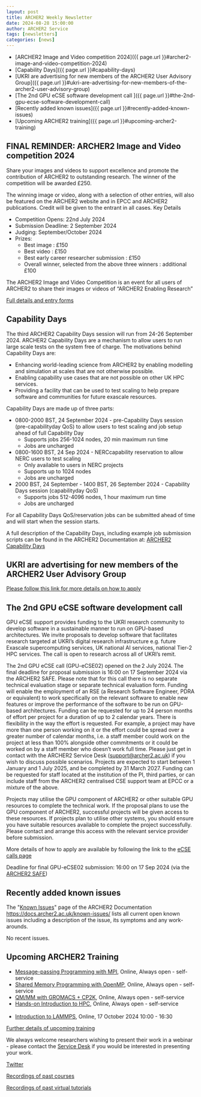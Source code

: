 ```yaml
---
layout: post
title: ARCHER2 Weekly Newsletter
date: 2024-08-28 15:00:00
author: ARCHER2 Service
tags: [newsletters] 
categories: [news]
---
```


- [ARCHER2 Image and Video competition 2024]({{ page.url }}#archer2-image-and-video-competition-2024)
- [Capability Days]({{ page.url }}#capability-days)
- [UKRI are advertising for new members of the ARCHER2 User Advisory Group]({{ page.url }}#ukri-are-advertising-for-new-members-of-the-archer2-user-advisory-group)
- [The 2nd GPU eCSE software development call ]({{ page.url }}#the-2nd-gpu-ecse-software-development-call)
- [Recently added known issues]({{ page.url }}#recently-added-known-issues)
- [Upcoming ARCHER2 training]({{ page.url }}#upcoming-archer2-training)  

<!--more-->


## FINAL REMINDER: ARCHER2 Image and Video competition 2024


Share your images and videos to support excellence and promote the contribution of ARCHER2 to outstanding research. The winner of the competition will be awarded £250.

The winning image or video, along with a selection of other entries, will also be featured on the ARCHER2 website and in EPCC and ARCHER2 publications. Credit will be given to the entrant in all cases.
Key Details

- Competition Opens: 22nd July 2024
- Submission Deadline: 2 September 2024
- Judging: September/October 2024
- Prizes:
    - Best image : £150
    - Best video : £150
    - Best early career researcher submission : £150
    - Overall winner, selected from the above three winners : additional £100

The ARCHER2 Image and Video Competition is an event for all users of ARCHER2 to share their images or videos of “ARCHER2 Enabling Research”

[Full details and entry forms](https://www.archer2.ac.uk/community/image-comp/)


## Capability Days


The third ARCHER2 Capability Days session will run from 24-26 September 2024. ARCHER2 Capability Days are a mechanism to allow users to run large scale tests on the system free of charge. The motivations behind Capability Days are:
- Enhancing world-leading science from ARCHER2 by enabling modelling and simulation at scales that are not otherwise possible.
- Enabling capability use cases that are not possible on other UK HPC services.
- Providing a facility that can be used to test scaling to help prepare software and communities for future exascale resources.

Capability Days are made up of three parts:

- 0800-2000 BST, 24 September 2024 - pre-Capability Days session (pre-capabilityday QoS) to allow users to test scaling and job setup ahead of full Capability Day
    - Supports jobs 256-1024 nodes, 20 min maximum run time
    - Jobs are uncharged
- 0800-1600 BST, 24 Sep 2024 - NERCcapability reservation to allow NERC users to test scaling
    - Only available to users in NERC projects
    - Supports up to 1024 nodes
    - Jobs are uncharged  
- 2000 BST, 24 September - 1400 BST, 26 September 2024 - Capability Days session (capabilityday QoS)
    - Supports jobs 512-4096 nodes, 1 hour maximum run time
    - Jobs are uncharged
      
For all Capability Days QoS/reservation jobs can be submitted ahead of time and will start when the session starts.

A full description of the Capability Days, including example job submission scripts can be found in the ARCHER2 Documentation at:
[ARCHER2 Capability Days](https://docs.archer2.ac.uk/user-guide/scheduler/#capability-days)

## UKRI are advertising for new members of the ARCHER2 User Advisory Group

[Please follow this link for more details on how to apply](https://www.ukri.org/who-we-are/work-for-us/join-an-advisory-committee-panel-or-network/academic-research-computing-high-end-resource-archer2-user-advisory-group-vacancies/)


## The 2nd GPU eCSE software development call 

GPU eCSE support provides funding to the UKRI research community to develop software in a sustainable manner to run on GPU-based architectures. We invite proposals to develop software that facilitates research targeted at UKRI’s digital research infrastructure e.g. future Exascale supercomputing services, UK national AI services, national Tier-2 HPC services. The call is open to research across all of UKRI’s remit. 

The 2nd GPU eCSE call (GPU-eCSE02) opened on the 2 July 2024. The final deadline for proposal submission is 16:00 on 17 September 2024 via the ARCHER2 SAFE. Please note that for this call there is no separate technical evaluation stage or separate technical evaluation form. Funding will enable the employment of an RSE (a Research Software Engineer, PDRA or equivalent) to work specifically on the relevant software to enable new features or improve the performance of the software to be run on GPU-based architectures. Funding can be requested for up to 24 person months of effort per project for a duration of up to 2 calendar years. There is flexibility in the way the effort is requested. For example, a project may have more than one person working on it or the effort could be spread over a greater number of calendar months, i.e. a staff member could work on the project at less than 100% alongside other commitments or it could be worked on by a staff member who doesn’t work full time. Please just get in contact with the ARCHER2 Service Desk (support@archer2.ac.uk) if you wish to discuss possible scenarios. Projects are expected to start between 1 January and 1 July 2025, and be completed by 31 March 2027. Funding can be requested for staff located at the institution of the PI, third parties, or can include staff from the ARCHER2 centralised CSE support team at EPCC or a mixture of the above.

Projects may utilise the GPU component of ARCHER2 or other suitable GPU resources to complete the technical work. If the proposal plans to use the GPU component of ARCHER2, successful projects will be given access to these resources. If projects plan to utilise other systems, you should ensure you have suitable resources available to complete the project successfully. Please contact and arrange this access with the relevant service provider before submission.

More details of how to apply are available by following the link to the [eCSE calls page](https://www.archer2.ac.uk/ecse/calls/)

Deadline for final GPU-eCSE02 submission: 16:00 on 17 Sep 2024 (via the [ARCHER2 SAFE](https://safe.epcc.ed.ac.uk/))


## Recently added known issues
 
The "[Known Issues](https://docs.archer2.ac.uk/known-issues/)" page of the ARCHER2 Documentation
<https://docs.archer2.ac.uk/known-issues/>
lists all current open known issues including a description of the issue, its symptoms and any work-arounds.

No recent issues.


## Upcoming ARCHER2 Training

- [Message-passing Programming with MPI](https://www.archer2.ac.uk/training/courses/210000-mpi-self-service/), Online, Always open - self-service  
- [Shared Memory Programming with OpenMP](https://www.archer2.ac.uk/training/courses/210000-openmp-self-service/), Online, Always open - self-service 
- [QM/MM with GROMACS + CP2K](https://www.archer2.ac.uk/training/courses/220000-gromacs-self-service/), Online, Always open - self-service 
- [Hands-on Introduction to HPC](https://www.archer2.ac.uk/training/courses/240000-intro-hpc-self-service/), Online, Always open - self-service     <br><br> 
- [Introduction to LAMMPS](https://www.archer2.ac.uk/training/courses/241017-lammps/), Online, 17 October 2024 10:00 - 16:30 


[Further details of upcoming training](https://www.archer2.ac.uk/training/#upcoming-training)

We always welcome researchers wishing to present their work in a webinar - please contact the [Service Desk](https://www.archer2.ac.uk/support-access/servicedesk.html) if you would be interested in presenting your work.

[Twitter](https://twitter.com/ARCHER2_HPC)

[Recordings of past courses](https://www.archer2.ac.uk/training/materials/)

[Recordings of past virtual tutorials](https://www.archer2.ac.uk/training/materials/webinars)
